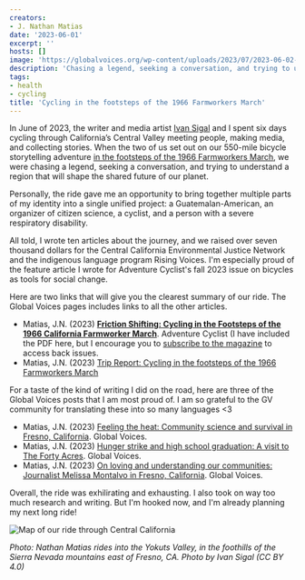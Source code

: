 ```yaml
---
creators:
- J. Nathan Matias
date: '2023-06-01'
excerpt: ''
hosts: []
image: 'https://globalvoices.org/wp-content/uploads/2023/07/2023-06-02-17.42.10-1200x900.jpg'
description: 'Chasing a legend, seeking a conversation, and trying to understand a region that will shape the shared future of our planet.'
tags:
- health
- cycling
title: 'Cycling in the footsteps of the 1966 Farmworkers March'
---
```


In June of 2023, the writer and media artist [Ivan Sigal](https://ivansigal.net/) and I spent six days cycling through California’s Central Valley meeting people, making media, and collecting stories. When the two of us set out on our 550-mile bicycle storytelling adventure [in the footsteps of the 1966 Farmworkers March](https://globalvoices.org/special/fundraiser_cycling_farmworkers_march/), we were chasing a legend, seeking a conversation, and trying to understand a region that will shape the shared future of our planet.

Personally, the ride gave me an opportunity to bring together multiple parts of my identity into a single unified project: a Guatemalan-American, an organizer of citizen science, a cyclist, and a person with a severe respiratory disability. 

All told, I wrote ten articles about the journey, and we raised over seven thousand dollars for the Central California Environmental Justice Network and the indigenous language program Rising Voices. I'm especially proud of the feature article I wrote for Adventure Cyclist's fall 2023 issue on bicycles as tools for social change.

Here are two links that will give you the clearest summary of our ride. The Global Voices pages includes links to all the other articles.

* Matias, J.N. (2023) **[Friction Shifting: Cycling in the Footsteps of the 1966 California Farmworker March](https://natematias.com/media/2023-09-10-matias-friction-shifting.pdf)**. Adventure Cyclist (I have included the PDF here, but I encourage you to [subscribe to the magazine](https://www.adventurecycling.org/subscribe/magazine/) to access back issues.
* Matias, J.N. (2023) [Trip Report: Cycling in the footsteps of the 1966 Farmworkers March](https://globalvoices.org/2023/07/06/trip-report-cycling-in-the-footsteps-of-the-1966-farmworkers-march/)

For a taste of the kind of writing I did on the road, here are three of the Global Voices posts that I am most proud of. I am so grateful to the GV community for translating these into so many languages <3 

* Matias, J.N. (2023) [Feeling the heat: Community science and survival in Fresno, California](https://globalvoices.org/2023/06/12/feeling-the-heat-community-science-and-survival-in-fresno-california/). Global Voices.
* Matias, J.N. (2023) [Hunger strike and high school graduation: A visit to The Forty Acres](https://globalvoices.org/2023/06/03/hunger-strike-and-high-school-graduation-a-visit-to-the-forty-acres/). Global Voices.
* Matias, J.N. (2023) [On loving and understanding our communities: Journalist Melissa Montalvo in Fresno, California](https://globalvoices.org/2023/06/08/on-loving-and-understanding-our-communities-journalist-melissa-montalvo-in-fresno-california/). Global Voices.

Overall, the ride was exhilirating and exhausting. I also took on way too much research and writing. But I'm hooked now, and I'm already planning my next long ride!

![Map of our ride through Central California](https://globalvoices.org/wp-content/uploads/2023/07/cycleroutemap-1200x625.png)


*Photo: Nathan Matias rides into the Yokuts Valley, in the foothills of the Sierra Nevada mountains east of Fresno, CA. Photo by Ivan Sigal (CC BY 4.0)*

